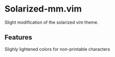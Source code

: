 # Solarized-mm.vim

Slight modification of the solarized vim theme.

## Features

Slighly lightened colors for non-printable characters

